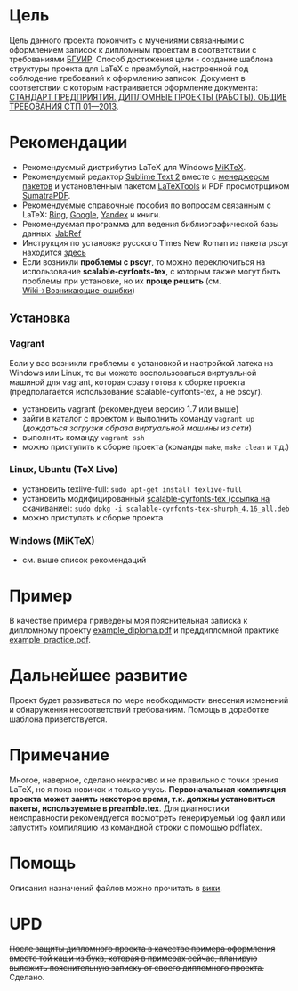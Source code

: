 ﻿# Цель
Цель данного проекта покончить с мучениями связанными с оформлением записок к дипломным проектам в соответствии с требованиями [БГУИР](http://bsuir.by).
Способ достижения цели - создание шаблона структуры проекта для LaTeX с преамбулой, настроенной под соблюдение требований к оформлению записок.
Документ в соответствии с которым настраивается оформление документа: [СТАНДАРТ ПРЕДПРИЯТИЯ. ДИПЛОМНЫЕ ПРОЕКТЫ (РАБОТЫ). ОБЩИЕ ТРЕБОВАНИЯ СТП 01—2013](http://www.bsuir.by/m/12_100229_1_80040.pdf).


# Рекомендации
* Рекомендуемый дистрибутив LaTeX для Windows [MiKTeX](http://miktex.org/).
* Рекомендуемый редактор [Sublime Text 2](http://www.sublimetext.com/2) вместе с [менеджером пакетов](http://wbond.net/sublime_packages/package_control) и установленным пакетом [LaTeXTools](https://github.com/SublimeText/LaTeXTools) и PDF просмотрщиком [SumatraPDF](http://blog.kowalczyk.info/software/sumatrapdf/free-pdf-reader.html).
* Рекомендуемые справочные пособия по вопросам связанным с LaTeX: [Bing](http://bing.com/?mkt=en-us), [Google](http://google.com), [Yandex](http://ya.ru) и книги.
* Рекомендуемая программа для ведения библиографической базы данных: [JabRef](http://jabref.sourceforge.net/)
* Инструкция по установке русского Times New Roman из пакета pscyr находится [здесь](http://plumbum-blog.blogspot.com/2010/06/miktex-28-pscyr-04d.html)
* Если возникли **проблемы с pscyr**, то можно переключиться на использование **scalable-cyrfonts-tex**, с которым также могут быть проблемы при установке, но их **проще решить** (см. 
[Wiki→Возникающие-ошибки](https://github.com/mstyura/bsuir-diploma-latex/wiki/Возникающие-ошибки#scalable-cyrfonts-tex-on-ubuntu))

## Установка
### Vagrant
Если у вас возникли проблемы с установкой и настройкой латеха на Windows или Linux, то вы можете воспользоваться виртуальной машиной для vagrant, которая сразу готова к сборке проекта (предполагается использование scalable-cyrfonts-tex, а не pscyr).
- установить vagrant (рекомендуем версию 1.7 или выше)
- зайти в каталог с проектом и выполнить команду `vagrant up` (*дождаться загрузки образа виртуальной машины из сети*)
- выполнить команду `vagrant ssh`
- можно приступить к сборке проекта (команды `make`, `make clean` и т.д.)

### Linux, Ubuntu (TeX Live)
- установить texlive-full: `sudo apt-get install texlive-full`
- установить модифицированный [scalable-cyrfonts-tex (ссылка на скачивание)](https://yadi.sk/d/GW2PhDgEcJH7m): `sudo dpkg -i scalable-cyrfonts-tex-shurph_4.16_all.deb`
- можно приступать к сборке проекта

### Windows (MiKTeX)
- см. выше список рекомендаций


# Пример
В качестве примера приведены моя пояснительная записка к дипломному проекту [example_diploma.pdf](https://github.com/mstyura/bsuir-diploma-latex/blob/master/example_diploma.pdf)
 и преддипломной практике [example_practice.pdf](https://github.com/mstyura/bsuir-diploma-latex/blob/master/example_practice.pdf).

# Дальнейшее развитие
Проект будет развиваться по мере необходимости внесения изменений и обнаружения несоответствий требованиям.
Помощь в доработке шаблона приветствуется.

# Примечание
Многое, наверное, сделано некрасиво и не правильно с точки зрения LaTeX, но я пока новичок и только учусь.
__Первоначальная компиляция проекта может занять некоторое время, т.к. должны установиться пакеты, используемые в preamble.tex__.
Для диагностики неисправности рекомендуется посмотреть генерируемый log файл или запустить компиляцию из командной строки с помощью pdflatex.

# Помощь
Описания назначений файлов можно прочитать в [вики](https://github.com/mstyura/bsuir-diploma-latex/wiki/%D0%9E%D0%BF%D0%B8%D1%81%D0%B0%D0%BD%D0%B8%D0%B5%20%D1%84%D0%B0%D0%B9%D0%BB%D0%BE%D0%B2).

# UPD
~~После защиты дипломного проекта в качестве примера оформления вместо той каши из букв, которая в примерах сейчас, планирую выложить пояснительную записку от своего дипломного проекта.~~
Сделано.
